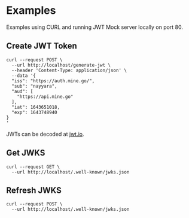 # Examples

Examples using CURL and running JWT Mock server locally on port 80.

## Create JWT Token

```
curl --request POST \
  --url http://localhost/generate-jwt \
  --header 'Content-Type: application/json' \
  --data '{
  "iss": "https://auth.mine.go/",
  "sub": "nayyara",
  "aud": [
    "https://api.mine.go"
  ],
  "iat": 1643651018,
  "exp": 1643748940  
}
'
```

JWTs can be decoded at [jwt.io](https://jwt.io).

## Get JWKS

```
curl --request GET \
  --url http://localhost/.well-known/jwks.json
```

## Refresh JWKS

```
curl --request POST \
  --url http://localhost/.well-known/jwks.json
```
